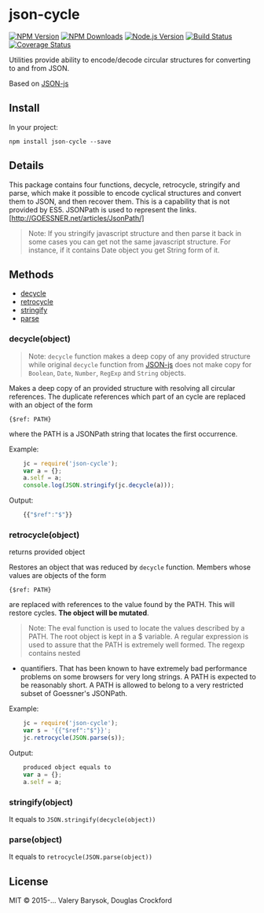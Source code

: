 # json-cycle

[![NPM Version][npm-version-image]][npm-url]
[![NPM Downloads][npm-downloads-image]][npm-url]
[![Node.js Version][node-image]][node-url]
[![Build Status][travis-image]][travis-url]
[![Coverage Status][coveralls-image]][coveralls-url]

Utilities provide ability to encode/decode circular structures for converting to and from JSON.

Based on [JSON-js][jsonjs-url]

## Install

In your project:

```
npm install json-cycle --save
```

## Details

This package contains four functions, decycle, retrocycle, stringify and parse,
which make it possible to encode cyclical structures and convert them to JSON, and
then recover them. This is a capability that is not provided by ES5. JSONPath 
is used to represent the links. [http://GOESSNER.net/articles/JsonPath/]

> Note: If you stringify javascript structure and then parse it back in some cases you can get not the same javascript structure. For instance, if it contains Date object you get String form of it.

## Methods

- [decycle](#decycle)
- [retrocycle](#retrocycle)
- [stringify](#stringify)
- [parse](#parse)

### decycle(object)

> Note: `decycle` function makes a deep copy of any provided structure while original `decycle` function from [JSON-js][jsonjs-url] does not make copy for `Boolean`, `Date`, `Number`, `RegExp` and `String` objects.

Makes a deep copy of an provided structure with resolving all circular references.
The duplicate references which part of an cycle are replaced with an object of the form

    {$ref: PATH}

where the PATH is a JSONPath string that locates the first occurrence.

Example:

```js
    jc = require('json-cycle');
    var a = {};
    a.self = a;
    console.log(JSON.stringify(jc.decycle(a)));
```

Output:

```js
    {{"$ref":"$"}}
```

### retrocycle(object)

returns provided object

Restores an object that was reduced by `decycle` function. Members whose values are
objects of the form

    {$ref: PATH}

are replaced with references to the value found by the PATH. This will
restore cycles. **The object will be mutated**.

> Note: The eval function is used to locate the values described by a PATH. The
root object is kept in a $ variable. A regular expression is used to
assure that the PATH is extremely well formed. The regexp contains nested
* quantifiers. That has been known to have extremely bad performance
problems on some browsers for very long strings. A PATH is expected to be
reasonably short. A PATH is allowed to belong to a very restricted subset of
Goessner's JSONPath.

Example:

```js
    jc = require('json-cycle');
    var s = '{{"$ref":"$"}}';
    jc.retrocycle(JSON.parse(s));
```

Output:

```js
    produced object equals to 
    var a = {};
    a.self = a;
```

### stringify(object)

It equals to `JSON.stringify(decycle(object))`

### parse(object)

It equals to `retrocycle(JSON.parse(object))`

## License
MIT &copy; 2015-... Valery Barysok, Douglas Crockford

[npm-version-image]: https://img.shields.io/npm/v/json-cycle.svg?style=flat-square
[npm-downloads-image]: https://img.shields.io/npm/dm/json-cycle.svg?style=flat-square
[npm-url]: https://npmjs.org/package/json-cycle
[travis-image]: https://img.shields.io/travis/valery-barysok/json-cycle/master.svg?style=flat-square
[travis-url]: https://travis-ci.org/valery-barysok/json-cycle
[coveralls-image]: https://img.shields.io/coveralls/valery-barysok/json-cycle/master.svg?style=flat-square
[coveralls-url]: https://coveralls.io/r/valery-barysok/json-cycle?branch=master
[node-image]: https://img.shields.io/node/v/json-cycle.svg?style=flat-square
[node-url]: http://nodejs.org/download/
[jsonjs-url]: https://github.com/douglascrockford/JSON-js

